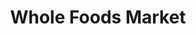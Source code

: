 ---
title: "Whole Foods Market"
url: /new-orleans/whole-foods-market-magazine-street/
shop: Supermarkt
---